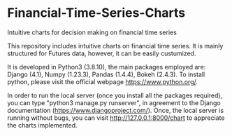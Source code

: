 # Financial-Time-Series-Charts
Intuitive charts for decision making on financial time series

This repository includes intuitive charts on financial time series.
It is mainly structured for Futures data, however, it can be easily custumized.

It is developed in Python3 (3.8.10), the main packages employed are: Django (4.1), Numpy (1.23.3), Pandas (1.4.4), Bokeh (2.4.3).
To install python, please visit the official webpage https://www.python.org/.

In order to run the local server (once you install all the packages required), you can type "python3 manage.py runserver", in agreement to the Django documentation (https://www.djangoproject.com/).
Once, the local server is running without bugs, you can visit http://127.0.0.1:8000/chart to appreciate the charts implemented.

